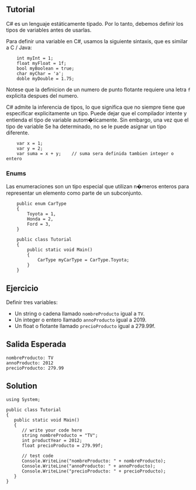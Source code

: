 Tutorial
--------

C# es un lenguaje estáticamente tipado. Por lo tanto, debemos definir los tipos de variables antes de usarlas.

Para definir una variable en C#, usamos la siguiente sintaxis, que es similar a C / Java:

```
    int myInt = 1;
    float myFloat = 1f;
    bool myBoolean = true;
    char myChar = 'a';
    doble myDouble = 1.75;
```

Notese que la definicion de un numero de punto flotante requiere una letra `f` explicita despues del numero.

C# admite la inferencia de tipos, lo que significa que no siempre tiene que especificar explicitamente un tipo.
Puede dejar que el compilador intente y entienda el tipo de variable autom�ticamente. Sin embargo, una vez que el tipo de variable
Se ha determinado, no se le puede asignar un tipo diferente.

```
    var x = 1;
    var y = 2;
    var suma = x + y;    // suma sera definida tambien integer o entero
```

### Enums

Las enumeraciones son un tipo especial que utilizan n�meros enteros para representar un elemento como parte de un subconjunto.

```
    public enum CarType
    {
        Toyota = 1,
        Honda = 2,
        Ford = 3,
    }

    public class Tutorial
    {
        public static void Main()
        {
            CarType myCarType = CarType.Toyota;
        }
    }
```

Ejercicio
--------

Definir tres variables:

* Un string o cadena llamado `nombreProducto` igual a `TV`.
* Un integer o entero llamado `annoProducto` igual a 2019.
* Un float o flotante llamado `precioProducto` igual a 279.99f.



Salida Esperada
---------------

    nombreProducto: TV
    annoProducto: 2012
    precioProducto: 279.99

Solution
--------

    using System;

    public class Tutorial
    {
       public static void Main()
       {
          // write your code here
          string nombreProducto = "TV";
          int productYear = 2012;
          float precioProducto = 279.99f;

          // test code
          Console.WriteLine("nombreProducto: " + nombreProducto);
          Console.WriteLine("annoProducto: " + annoProducto);
          Console.WriteLine("precioProducto: " + precioProducto);
       }
    }

